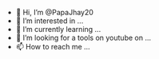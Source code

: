 - 👋 Hi, I’m @PapaJhay20
- 👀 I’m interested in ...
- 🌱 I’m currently learning ...
- 💞️ I’m looking for a tools on youtube  on ...
- 📫 How to reach me ...

<!---
PapaJhay20/PapaJhay20 is a ✨ special ✨ repository because its `README.md` (this file) appears on your GitHub profile.
You can click the Preview link to take a look at your changes.
--->
